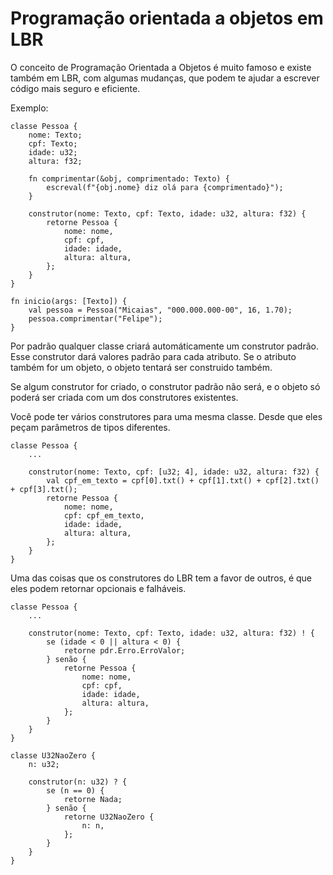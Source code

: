 # Programação orientada a objetos em LBR

O conceito de Programação Orientada a Objetos é muito famoso e existe também em LBR,
com algumas mudanças, que podem te ajudar a escrever código mais seguro e eficiente.

Exemplo:
```lbr
classe Pessoa {
    nome: Texto;
    cpf: Texto;
    idade: u32;
    altura: f32;

    fn comprimentar(&obj, comprimentado: Texto) {
        escreval(f"{obj.nome} diz olá para {comprimentado}");
    }

    construtor(nome: Texto, cpf: Texto, idade: u32, altura: f32) {
        retorne Pessoa {
            nome: nome,
            cpf: cpf,
            idade: idade,
            altura: altura,
        };
    }
}

fn inicio(args: [Texto]) {
    val pessoa = Pessoa("Micaias", "000.000.000-00", 16, 1.70);
    pessoa.comprimentar("Felipe");
}
```

Por padrão qualquer classe criará automáticamente um construtor padrão. Esse
construtor dará valores padrão para cada atributo. Se o atributo também for um objeto,
o objeto tentará ser construido também.

Se algum construtor for criado, o construtor padrão não será, e o objeto só poderá ser
criada com um dos construtores existentes.

Você pode ter vários construtores para uma mesma classe. Desde que eles peçam
parâmetros de tipos diferentes.

```lbr
classe Pessoa {
    ...

    construtor(nome: Texto, cpf: [u32; 4], idade: u32, altura: f32) {
        val cpf_em_texto = cpf[0].txt() + cpf[1].txt() + cpf[2].txt() + cpf[3].txt();
        retorne Pessoa {
            nome: nome,
            cpf: cpf_em_texto,
            idade: idade,
            altura: altura,
        };
    }
}
```

Uma das coisas que os construtores do LBR tem a favor de outros, é que eles podem retornar
opcionais e falháveis.

```lbr
classe Pessoa {
    ...

    construtor(nome: Texto, cpf: Texto, idade: u32, altura: f32) ! {
        se (idade < 0 || altura < 0) {
            retorne pdr.Erro.ErroValor;
        } senão {
            retorne Pessoa {
                nome: nome,
                cpf: cpf,
                idade: idade,
                altura: altura,
            };
        }
    }
}

classe U32NaoZero {
    n: u32;

    construtor(n: u32) ? {
        se (n == 0) {
            retorne Nada;
        } senão {
            retorne U32NaoZero {
                n: n,
            };
        }
    }
}
```
